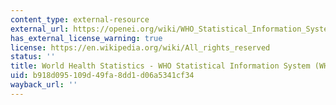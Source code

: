 ```yaml
---
content_type: external-resource
external_url: https://openei.org/wiki/WHO_Statistical_Information_System_(WHOSIS)
has_external_license_warning: true
license: https://en.wikipedia.org/wiki/All_rights_reserved
status: ''
title: World Health Statistics - WHO Statistical Information System (WHOSIS)
uid: b918d095-109d-49fa-8dd1-d06a5341cf34
wayback_url: ''
---
```

